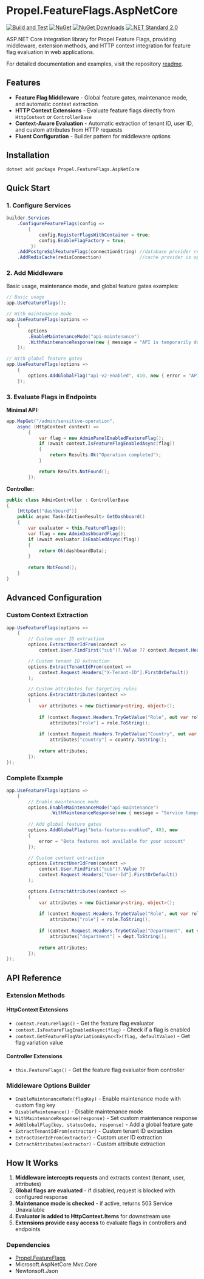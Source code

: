 # Propel.FeatureFlags.AspNetCore
[![Build and Test](https://github.com/Treiben/propel-feature-flags-csharp/actions/workflows/build.yml/badge.svg)](https://github.com/Treiben/propel-feature-flags-csharp/actions/workflows/build.yml)
[![NuGet](https://img.shields.io/nuget/v/Propel.FeatureFlags.AspNetCore.svg)](https://www.nuget.org/packages/Propel.FeatureFlags.AspNetcore/)
[![NuGet Downloads](https://img.shields.io/nuget/dt/Propel.FeatureFlags.AspNetCore.svg?style=flat-square)](https://www.nuget.org/packages/Propel.FeatureFlags.AspNetCore/)
[![.NET Standard 2.0](https://img.shields.io/badge/.NET%20Standard-2.0-blue)](https://docs.microsoft.com/en-us/dotnet/standard/net-standard#net-standard-versions)

ASP.NET Core integration library for Propel Feature Flags, providing middleware, extension methods, and HTTP context integration for feature flag evaluation in web applications.

For detailed documentation and examples, visit the repository [readme](../../README.md).

## Features

- **Feature Flag Middleware** - Global feature gates, maintenance mode, and automatic context extraction
- **HTTP Context Extensions** - Evaluate feature flags directly from `HttpContext` or `ControllerBase`
- **Context-Aware Evaluation** - Automatic extraction of tenant ID, user ID, and custom attributes from HTTP requests
- **Fluent Configuration** - Builder pattern for middleware options

## Installation
```bash
dotnet add package Propel.FeatureFlags.AspNetCore
```

## Quick Start

### 1. Configure Services
```csharp
builder.Services 
    .ConfigureFeatureFlags(config => 
        { 
            config.RegisterFlagsWithContainer = true; 
            config.EnableFlagFactory = true;
         }) 
    .AddPostgreSqlFeatureFlags(connectionString) //database provider required
    .AddRedisCache(redisConnection)              //cache provider is optional;
```

### 2. Add Middleware
Basic usage, maintenance mode, and global feature gates examples:
```csharp
// Basic usage 
app.UseFeatureFlags();

```
```csharp
// With maintenance mode 
app.UseFeatureFlags(options => 
    { 
        options
        .EnableMaintenanceMode("api-maintenance") 
        .WithMaintenanceResponse(new { message = "API is temporarily down for maintenance", estimatedDuration = "30 minutes" }); 
    });
```
```csharp
// With global feature gates 
app.UseFeatureFlags(options => 
    { 
        options.AddGlobalFlag("api-v2-enabled", 410, new { error = "API v2 is no longer available" }); 
    });
```

### 3. Evaluate Flags in Endpoints

**Minimal API:**

```csharp
app.MapGet("/admin/sensitive-operation", 
    async (HttpContext context) => 
        { 
            var flag = new AdminPanelEnabledFeatureFlag();
            if (await context.IsFeatureFlagEnabledAsync(flag))
            {
                return Results.Ok("Operation completed");
            }

            return Results.NotFound();
        });
```

**Controller:**

```csharp
public class AdminController : ControllerBase 
{ 
    [HttpGet("dashboard")] 
    public async Task<IActionResult> GetDashboard() 
    { 
        var evaluator = this.FeatureFlags(); 
        var flag = new AdminDashboardFlag();
        if (await evaluator.IsEnabledAsync(flag))
        {
            return Ok(dashboardData);
        }
    
        return NotFound();
    }
}
```

## Advanced Configuration

### Custom Context Extraction
```csharp
app.UseFeatureFlags(options => 
    { 
        // Custom user ID extraction 
        options.ExtractUserIdFrom(context => 
            context.User.FindFirst("sub")?.Value ?? context.Request.Headers["X-API-Key"].FirstOrDefault() );

        // Custom tenant ID extraction
        options.ExtractTenantIdFrom(context =>
            context.Request.Headers["X-Tenant-ID"].FirstOrDefault()
        );

        // Custom attributes for targeting rules
        options.ExtractAttributes(context =>
        {
            var attributes = new Dictionary<string, object>();
    
            if (context.Request.Headers.TryGetValue("Role", out var role))
                attributes["role"] = role.ToString();
        
            if (context.Request.Headers.TryGetValue("Country", out var country))
                attributes["country"] = country.ToString();
        
            return attributes;
        });
});
```

### Complete Example
```csharp
app.UseFeatureFlags(options => 
    { 
        // Enable maintenance mode 
        options.EnableMaintenanceMode("api-maintenance") 
                .WithMaintenanceResponse(new { message = "Service temporarily unavailable", contact = "support@company.com" });
        
        // Add global feature gates
        options.AddGlobalFlag("beta-features-enabled", 403, new
        {
            error = "Beta features not available for your account"
        });

        // Custom context extraction
        options.ExtractUserIdFrom(context =>
            context.User.FindFirst("sub")?.Value ??
            context.Request.Headers["User-Id"].FirstOrDefault()
        );

        options.ExtractAttributes(context =>
        {
            var attributes = new Dictionary<string, object>();
    
            if (context.Request.Headers.TryGetValue("Role", out var role))
                attributes["role"] = role.ToString();
        
            if (context.Request.Headers.TryGetValue("Department", out var dept))
                attributes["department"] = dept.ToString();
        
            return attributes;
        });
});
```

## API Reference

### Extension Methods

#### HttpContext Extensions

- `context.FeatureFlags()` - Get the feature flag evaluator
- `context.IsFeatureFlagEnabledAsync(flag)` - Check if a flag is enabled
- `context.GetFeatureFlagVariationAsync<T>(flag, defaultValue)` - Get flag variation value

#### Controller Extensions

- `this.FeatureFlags()` - Get the feature flag evaluator from controller

### Middleware Options Builder

- `EnableMaintenanceMode(flagKey)` - Enable maintenance mode with custom flag key
- `DisableMaintenance()` - Disable maintenance mode
- `WithMaintenanceResponse(response)` - Set custom maintenance response
- `AddGlobalFlag(key, statusCode, response)` - Add a global feature gate
- `ExtractTenantIdFrom(extractor)` - Custom tenant ID extraction
- `ExtractUserIdFrom(extractor)` - Custom user ID extraction
- `ExtractAttributes(extractor)` - Custom attribute extraction

## How It Works

1. **Middleware intercepts requests** and extracts context (tenant, user, attributes)
2. **Global flags are evaluated** - if disabled, request is blocked with configured response
3. **Maintenance mode is checked** - if active, returns 503 Service Unavailable
4. **Evaluator is added to HttpContext.Items** for downstream use
5. **Extensions provide easy access** to evaluate flags in controllers and endpoints

### Dependencies
-	[Propel.FeatureFlags](../../README.md)
-	Microsoft.AspNetCore.Mvc.Core
-	Newtonsoft.Json